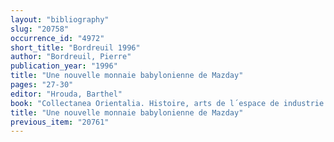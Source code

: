 ```yaml
---
layout: "bibliography"
slug: "20758"
occurrence_id: "4972"
short_title: "Bordreuil 1996"
author: "Bordreuil, Pierre"
publication_year: "1996"
title: "Une nouvelle monnaie babylonienne de Mazday"
pages: "27-30"
editor: "Hrouda, Barthel"
book: "Collectanea Orientalia. Histoire, arts de l´espace de industrie de la terre, Fs.Spycket (Neuchâtel and Paris)"
title: "Une nouvelle monnaie babylonienne de Mazday"
previous_item: "20761"
---
```

